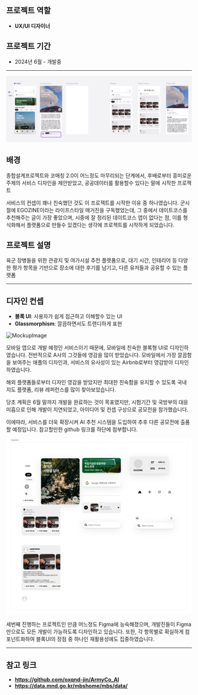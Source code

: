 ## 프로젝트 역할

- **UX/UI 디자이너**

## 프로젝트 기간

- 2024년 6월 - 개발중

---
![Map](/img/ArmyCo/armyco_map.png)


## 배경

종합설계프로젝트와 코매칭 2.0이 어느정도 마무리되는 단계에서, 후배로부터 흥미로운 주제의 서비스 디자인을 제안받았고,
공공데이터를 활용할수 있다는 말에 시작한 프로젝트

서비스의 컨셉이 꽤나 친숙했던 것도 이 프로젝트를 시작한 이유 중 하나였습니다.
군시절에 EGOZINE이라는 라이프스타일 매거진을 구독했었는데, 그 중에서 데이트코스를 추천해주는 글이 가장 좋았으며,
시중에 잘 정리된 데이트코스 앱이 없다는 점, 이를 형식화해서 플랫폼으로 만들수 있겠다는 생각에 프로젝트를 시작하게 되었습니다.

## 프로젝트 설명

육군 장병들을 위한 관광지 및 여가시설 추천 플랫폼으로, 대기 시간, 인테리어 등 다양한 평가 항목을 기반으로 장소에 대한 후기를 남기고, 다른 유저들과 공유할 수 있는 플랫폼

***
## 디자인 컨셉

- **블록 UI**: 사용자가 쉽게 접근하고 이해할수 있는 UI
- **Glassmorphism**: 깔끔하면서도 트렌디하게 표현

![MockupImage](/img/ArmyCo/Mockup.png)

모바일 앱으로 개발 예정인 서비스이기 때문에, 모바일에 친숙한 블록형 UI로 디자인하였습니다.
전반적으로 A사의 그것들에 영감을 많이 받았습니다. 모바일에서 가장 깔끔함을 보여주는 애플의 디자인과, 서비스의 유사성이 있는 Airbnb로부터 영감받아 디자인하였습니다.

해외 플랫폼들로부터 디자인 영감을 받았지만 최대한 친숙함을 유지할 수 있도록 국내 지도 플랫폼, 리뷰 레퍼런스를 많이 찾아보았습니다.

당초 계획은 6월 말까지 개발을 완료하는 것이 목표였지만, 시험기간 및 국방부의 대응 미흡으로 인해 개발이 지연되었고, 아이디어 및 컨셉 구상으로 공모전을 참가했습니다.

이에따라, 서비스를 더욱 확장시켜 AI 추천 시스템을 도입하여 추후 다른 공모전에 출품할 예정입니다.
참고할만한 github 링크를 하단에 첨부합니다.

![MockupImage](/img/ArmyCo/Components.jpg)

세번째 진행하는 프로젝트인 만큼 어느정도 Figma에 능숙해졌으며, 개발진들이 Figma 만으로도 모든 개발이 가능하도록 디자인하고 있습니다. 또한, 각 항목별로 확실하게 컴포넌트화하여 블록UI의 장점 중 하나인 재활용성에도 집중하였습니다.

***
## 참고 링크
- **https://github.com/oxqnd-jin/ArmyCo_AI**
- **https://data.mnd.go.kr/mbshome/mbs/data/**
